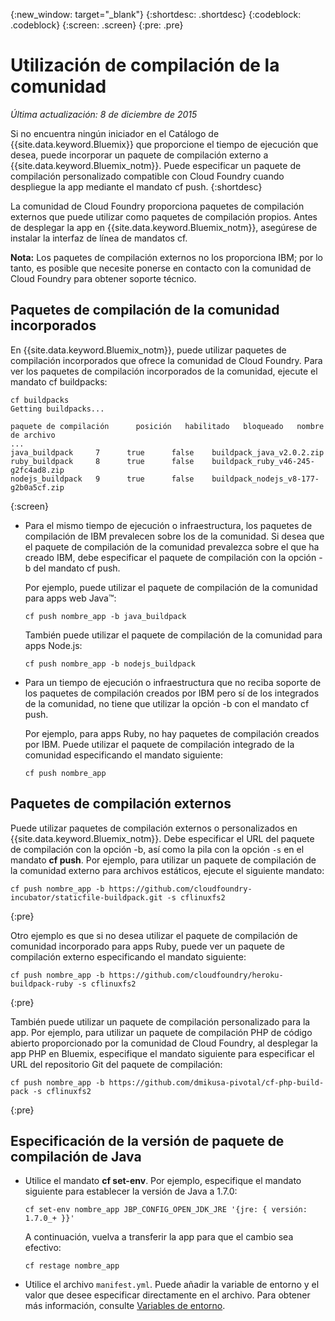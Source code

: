 {:new_window: target="_blank"}
{:shortdesc: .shortdesc}
{:codeblock: .codeblock}
{:screen: .screen}
{:pre: .pre}

# Utilización de compilación de la comunidad
*Última actualización: 8 de diciembre de 2015*

Si no encuentra ningún iniciador en el Catálogo de {{site.data.keyword.Bluemix}} que proporcione
el tiempo de ejecución que desea, puede incorporar un paquete de compilación externo
a {{site.data.keyword.Bluemix_notm}}.
Puede especificar un paquete de compilación personalizado compatible con Cloud Foundry cuando
despliegue la app mediante el mandato cf push. 
{:shortdesc}

La comunidad de Cloud Foundry proporciona paquetes de compilación externos que puede utilizar como paquetes de compilación propios. Antes de desplegar la
app en {{site.data.keyword.Bluemix_notm}},
asegúrese de instalar la interfaz de línea de mandatos cf.

**Nota:** Los paquetes de compilación externos no los proporciona IBM; por lo tanto, es posible que necesite ponerse en contacto con la comunidad de Cloud Foundry para obtener soporte técnico.

## Paquetes de compilación de la comunidad incorporados

En {{site.data.keyword.Bluemix_notm}},
puede utilizar paquetes de compilación incorporados que ofrece la comunidad de Cloud Foundry. Para ver los paquetes de compilación incorporados de la comunidad, ejecute el mandato cf buildpacks: 

```
cf buildpacks
Getting buildpacks...

paquete de compilación      posición   habilitado   bloqueado   nombre de archivo
...
java_buildpack     7      true      false    buildpack_java_v2.0.2.zip
ruby_buildpack     8      true      false    buildpack_ruby_v46-245-g2fc4ad8.zip
nodejs_buildpack   9      true      false    buildpack_nodejs_v8-177-g2b0a5cf.zip
```
{:screen}

<ul>

<li>
Para el mismo tiempo de ejecución o infraestructura, los paquetes de compilación de IBM
prevalecen sobre los de la comunidad. Si desea que el paquete de compilación de la comunidad prevalezca sobre el que ha creado IBM, debe especificar el paquete de compilación
con la opción -b del mandato cf push.<p>Por ejemplo, puede utilizar el paquete de compilación de la comunidad para apps web Java™:</p>
<pre class="pre"><code>cf push nombre_app -b java_buildpack</code></pre>
<p>También puede utilizar el paquete de compilación de la comunidad para apps Node.js:</p>
<pre class="pre"><code>cf push nombre_app -b nodejs_buildpack</code></pre>
</li>

<li>
<p>Para un tiempo de ejecución o infraestructura que no reciba soporte de los paquetes de compilación creados por IBM pero sí de los integrados de la comunidad, no tiene que utilizar la opción -b con el mandato cf push. </p><p>Por ejemplo, para apps Ruby, no hay paquetes de compilación creados por IBM. Puede utilizar el paquete de compilación integrado de la comunidad especificando
el mandato siguiente:</p>
<pre class="pre"><code>cf push nombre_app</code></pre>
</li>
</ul>

## Paquetes de compilación externos

Puede utilizar paquetes de compilación externos o personalizados en {{site.data.keyword.Bluemix_notm}}. Debe especificar el URL del paquete de compilación con la opción -b, así como la pila con la opción ```-s``` en el mandato **cf push**. Por ejemplo, para utilizar un paquete de compilación de la comunidad externo para archivos estáticos, ejecute el siguiente mandato: 

```
cf push nombre_app -b https://github.com/cloudfoundry-incubator/staticfile-buildpack.git -s cflinuxfs2
```
{:pre}

Otro ejemplo
es que si no desea utilizar el paquete de compilación de comunidad incorporado
para apps Ruby, puede ver un paquete de compilación externo especificando el mandato siguiente:

```
cf push nombre_app -b https://github.com/cloudfoundry/heroku-buildpack-ruby -s cflinuxfs2
```
{:pre}

También
puede utilizar un paquete de compilación personalizado para la app. Por ejemplo, para utilizar un paquete de compilación PHP de código abierto proporcionado por la comunidad de Cloud Foundry, al desplegar la app PHP
en Bluemix, especifique el mandato siguiente para especificar el URL del repositorio Git del
paquete de compilación:

```
cf push nombre_app -b https://github.com/dmikusa-pivotal/cf-php-build-pack -s cflinuxfs2
```
{:pre}

## Especificación de la versión de paquete de compilación de Java

<ul>
<li>
Utilice el mandato <strong>cf set-env</strong>. Por ejemplo, especifique el mandato siguiente para establecer la versión de Java a 1.7.0:<pre class="pre"><code>cf set-env nombre_app JBP_CONFIG_OPEN_JDK_JRE &#39;{jre: { versión: 1.7.0_+ }}&#39;</code></pre>
<p>A continuación,
vuelva a transferir la app para que el cambio sea efectivo:</p>
<pre class="pre"><code>cf restage nombre_app</code></pre>
</li>
<li>
Utilice el archivo <code>manifest.yml</code>. Puede añadir la variable
de entorno y el valor que desee especificar directamente
en el archivo. Para obtener más información, consulte <a href="https://docs.cloudfoundry.org/devguide/deploy-apps/manifest.html#env-block">Variables de entorno</a>.</li></ul>
  

